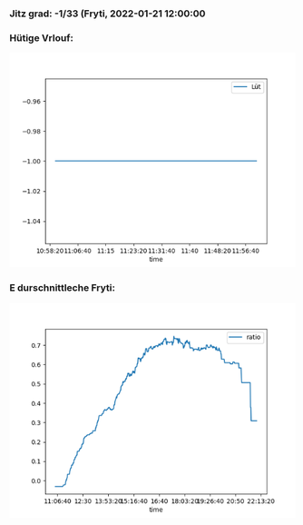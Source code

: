 ### Jitz grad: -1/33 (Fryti, 2022-01-21 12:00:00

### Hütige Vrlouf:
![Graph](Today.png)

### E durschnittleche Fryti:
![Graph](Fryti.png)